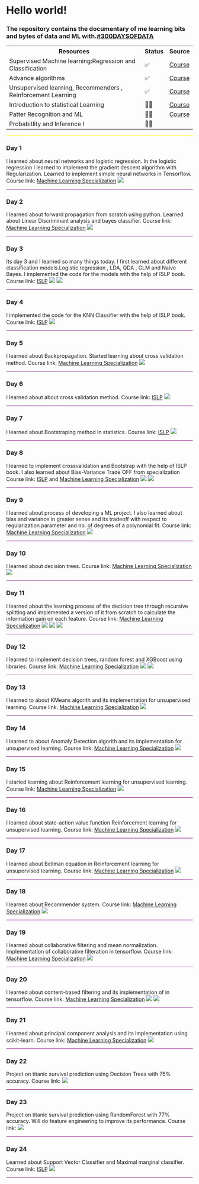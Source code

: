 <h1>Hello world!</h1>
<h3>The repository contains the documentary of me learning bits and bytes of data and ML with.<a href='#'>#300DAYSOFDATA</a>
</h3>
   <table>
        <tr>
            <th>Resources</th>
            <th>Status</th>   
            <th>Source</th>
        </tr>
        <tr>
            <td>Supervised Machine learning:Regression and Classification</td>
            <td>✅</td> 
            <td><a href='https://www.coursera.org/learn/machine-learning/home/week/1'>Course</a></td> 
        </tr>
        <tr>
            <td>Advance algorithms</td>
            <td>✅</td>  
            <td><a href='https://www.coursera.org/learn/advanced-learning-algorithms/home/week/1'>Course</a></td> 
        </tr>
        <tr>
            <td>Unsupervised learning, Recommenders , Reinforcement Learning</td>
            <td>✅</td>  
            <td><a href='https://www.coursera.org/learn/unsupervised-learning-recommenders-reinforcement-learning/home/week/1'>Course</a></td> 
        </tr>
        <tr>
            <td>Introduction to statistical Learning</td>
            <td>🏃‍♂️</td>
            <td><a href='statlearning.com'>Course</a></td> 
        </tr>
        <tr>
            <td>Patter Recognition and ML</td>
            <td>🏃‍♂️</td>
            <td><a href='https://www.microsoft.com/en-us/research/uploads/prod/2006/01/Bishop-Pattern-Recognition-and-Machine-Learning-2006.pdf'>Course</a></td> 
        </tr>
         <tr>
            <td>Probabitlity and Inference I</td>
            <td>🏃‍♂️</td>
            <td></td> 
        </tr>
    </table>
<hr style='background-color: yellow ;'>
<h3>Day 1</h3>
<p>
 I learned about neural networks and logistic regression. In the logistic regression I learned to implement the gradient descent algorithm with Regularization. Learned to implement simple neural networks in Tensorflow.
Course link:
<a href='https://www.coursera.org/learn/advanced-learning-algorithms'>Machine Learning Specialization</a>
<img src='images/Day1.png'>
</p>
<hr style='background-color: purple ;'>
<h3>Day 2</h3>
<p>
 I learned about forward propagation from scratch using python. Learned about Linear Discriminant analysis and bayes classifier.
Course link:
<a href='https://www.coursera.org/learn/advanced-learning-algorithms'>Machine Learning Specialization</a>
<img src='images/Day2.png'>
</p>
<hr style='background-color: purple ;'>
<h3>Day 3</h3>
<p>
 Its day 3 and I learned so many things today. I first learned about different classification models.Logistic regression , LDA, QDA , GLM and Naive Bayes. I implemented the code for the models with the help of ISLP book.
Course link:
<a href='statlearning.com'>ISLP</a>
<img src='images/Day3.png'>
<img src='images/Day3(1).png'>
</p>
<hr style='background-color: purple ;'>
<h3>Day 4</h3>
<p>
 I implemented the code for the KNN Classifier with the help of ISLP book.
Course link:
<a href='statlearning.com'>ISLP</a>
<img src='images/Day4.png'>
<hr style='background-color: purple ;'>
</p><h3>Day 5</h3>
<p>
 I learned about  Backpropagation. Started learning about cross validation method. 
Course link:
<a href='https://www.coursera.org/learn/advanced-learning-algorithms'>Machine Learning Specialization</a>
<img src='images/Day5.png'>
</p>
<hr style='background-color: purple ;'>
</p><h3>Day 6</h3>
<p>
 I learned about about cross validation method. 
Course link:
<a href='statlearning.com'>ISLP</a>
<img src='images/Day6.png'>
</p>
<hr style='background-color: purple ;'>
</p><h3>Day 7</h3>
<p>
 I learned about Bootstraping method in statistics. 
Course link:
<a href='statlearning.com'>ISLP</a>
<img src='images/Day7.png'>
</p>
<hr style='background-color: purple ;'>
</p><h3>Day 8</h3>
<p>
 I learned to implement crossvalidation and Bootstrap with the help of ISLP book. I also learned about Bias-Variance Trade OFF from specialization
Course link:
<a href='statlearning.com'>ISLP</a> and 
<a href='https://www.coursera.org/learn/advanced-learning-algorithms'>Machine Learning Specialization</a>
<img src='images/Day8.png'>
<img src='images/Day8(1).png'>
</p>
<hr style='background-color: purple ;'>
</p><h3>Day 9</h3>
<p>
 I learned about process of developing a ML project.
 I also learned about bias and variance in greater sense and its tradeoff with respect to regularization parameter and no. of degrees of a polynomial fit. 
Course link:
<a href='https://www.coursera.org/learn/advanced-learning-algorithms'>Machine Learning Specialization</a>
<img src='images/Day9.png'>
</p>
<hr style='background-color: purple ;'>
</p><h3>Day 10</h3>
<p>
 I learned about decision trees. 
Course link:
<a href='https://www.coursera.org/learn/advanced-learning-algorithms'>Machine Learning Specialization</a>
<img src='images/Day10.png'>
</p>
<hr style='background-color: purple ;'>
</p><h3>Day 11</h3>
<p>
 I learned about the learning process of the decision tree through recursive splitting and implemented a version of it from scratch to calculate the information gain on each feature. 
Course link:
<a href='https://www.coursera.org/learn/advanced-learning-algorithms'>Machine Learning Specialization</a>
<img src='images/Day11(1).png'>
<img src='images/Day11(2).png'>
<img src='images/Day11(3).png'>
</p>
<hr style='background-color: purple ;'>
</p><h3>Day 12</h3>
<p>
 I learned to implement decision trees, random forest and XGBoost using libraries. 
Course link:
<a href='https://www.coursera.org/learn/advanced-learning-algorithms'>Machine Learning Specialization</a>
<img src='images/Day12(1).png'>
<img src='images/Day12(2).png'>
</p>
<hr style='background-color: purple ;'>
</p><h3>Day 13</h3>
<p>
 I learned to about KMeans algorith and its implementation for unsupervised learning. 
Course link:
<a href='https://www.coursera.org/learn/unsupervised-learning-recommenders-reinforcement-learning/home/week/1'>Machine Learning Specialization</a>
<img src='images/Day13.png'>
</p>
<hr style='background-color: purple ;'>
</p><h3>Day 14</h3>
<p>
 I learned to about Anomaly Detection algorith and its implementation for unsupervised learning. 
Course link:
<a href='https://www.coursera.org/learn/unsupervised-learning-recommenders-reinforcement-learning/home/week/1'>Machine Learning Specialization</a>
<img src='images/Day14.png'>
</p>
<hr style='background-color: purple ;'>
<h3>Day 15</h3>
<p>
 I started learning about Reinforcement learning for unsupervised learning. 
Course link:
<a href='https://www.coursera.org/learn/unsupervised-learning-recommenders-reinforcement-learning/home/week/1'>Machine Learning Specialization</a>
<img src='images/Day15.png'>
</p>
<hr style='background-color: purple ;'>
<h3>Day 16</h3>
<p>
 I learned about state-action value function Reinforcement learning for unsupervised learning. 
Course link:
<a href='https://www.coursera.org/learn/unsupervised-learning-recommenders-reinforcement-learning/home/week/1'>Machine Learning Specialization</a>
<img src='images/Day16.png'>
</p>
<hr style='background-color: purple ;'>
<h3>Day 17</h3>
<p>
 I learned about Bellman equation in Reinforcement learning for unsupervised learning. 
Course link:
<a href='https://www.coursera.org/learn/unsupervised-learning-recommenders-reinforcement-learning/home/week/1'>Machine Learning Specialization</a>
<img src='images/Day17.png'>
</p>
<hr style='background-color: purple ;'>
<h3>Day 18</h3>
<p>
 I learned about Recommender system. 
Course link:
<a href='https://www.coursera.org/learn/unsupervised-learning-recommenders-reinforcement-learning/home/week/1'>Machine Learning Specialization</a>
<img src='images/Day18.png'>
</p>
<hr style='background-color: purple ;'>
<h3>Day 19</h3>
<p>
 I learned about collaborative filtering and mean normalization. Implementation of collaborative filteration in tensorflow. 
Course link:
<a href='https://www.coursera.org/learn/unsupervised-learning-recommenders-reinforcement-learning/home/week/1'>Machine Learning Specialization</a>
<img src='images/Day19.png'>
</p>
<hr style='background-color: purple ;'>
<h3>Day 20</h3>
<p>
 I learned about content-based filtering and its implementation of  in tensorflow. 
Course link:
<a href='https://www.coursera.org/learn/unsupervised-learning-recommenders-reinforcement-learning/home/week/1'>Machine Learning Specialization</a>
<img src='images/Day20(1).png'>
<img src='images/Day20(2).png'>
</p>
<hr style='background-color: purple ;'>
<h3>Day 21</h3>
<p>
 I learned about principal component analysis and its implementation using scikit-learn. 
Course link:
<a href='https://www.coursera.org/learn/unsupervised-learning-recommenders-reinforcement-learning/home/week/1'>Machine Learning Specialization</a>
<img src='images/Day21.png'>
</p>
<hr style='background-color: purple ;'>
<h3>Day 22</h3>
<p>
 Project on titanic survival prediction using Decision Trees with 75% accuracy.  
Course link:
<img src='images/Day22.png'>
</p>
<hr style='background-color: purple ;'>
<h3>Day 23</h3>
<p>
 Project on titanic survival prediction using RandomForest with 77% accuracy. Will do feature engineering to improve its performance.
Course link:
<img src='images/Day23.png'>
</p>
<hr style='background-color: purple ;'>
<h3>Day 24</h3>
<p>
Learned about Support Vector Classifier and Maximal marginal classifier.
Course link:
<a href="https://statlearning.com">ISLP</a>
<img src='images/Day24.png'>
</p>
<hr style='background-color: purple ;'>